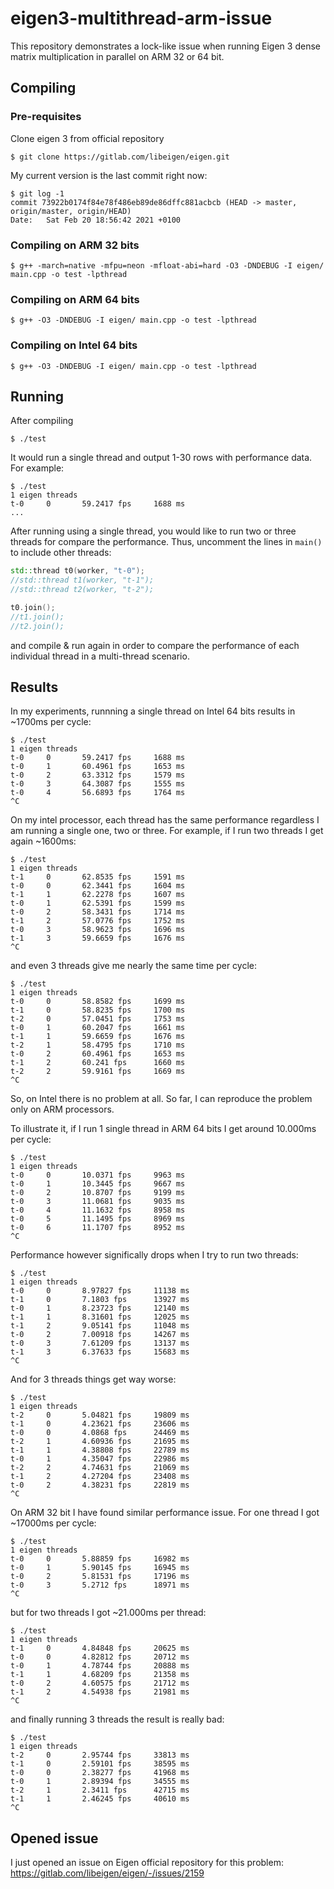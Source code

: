 # eigen3-multithread-arm-issue
This repository demonstrates a lock-like issue when running Eigen 3 dense matrix multiplication in parallel on ARM 32 or 64 bit.

## Compiling

### Pre-requisites

Clone eigen 3 from official repository
```
$ git clone https://gitlab.com/libeigen/eigen.git
```

My current version is the last commit right now:

```
$ git log -1
commit 73922b0174f84e78f486eb89de86dffc881acbcb (HEAD -> master, origin/master, origin/HEAD)
Date:   Sat Feb 20 18:56:42 2021 +0100
```

### Compiling on ARM 32 bits

```
$ g++ -march=native -mfpu=neon -mfloat-abi=hard -O3 -DNDEBUG -I eigen/ main.cpp -o test -lpthread
```

### Compiling on ARM 64 bits

```
$ g++ -O3 -DNDEBUG -I eigen/ main.cpp -o test -lpthread
```

### Compiling on Intel 64 bits

```
$ g++ -O3 -DNDEBUG -I eigen/ main.cpp -o test -lpthread
```

## Running

After compiling

```
$ ./test
```

It would run a single thread and output 1-30 rows with performance data. For example:

```
$ ./test 
1 eigen threads
t-0     0       59.2417 fps     1688 ms
...
```

After running using a single thread, you would like to run two or three threads for compare the performance. Thus, uncomment the lines in `main()` to include other threads:

```c++
std::thread t0(worker, "t-0");
//std::thread t1(worker, "t-1");
//std::thread t2(worker, "t-2");

t0.join();
//t1.join();
//t2.join();
```

and compile & run again in order to compare the performance of each individual thread in a multi-thread scenario.

## Results

In my experiments, runnning a single thread on Intel 64 bits results in ~1700ms per cycle:

```
$ ./test 
1 eigen threads
t-0     0       59.2417 fps     1688 ms
t-0     1       60.4961 fps     1653 ms
t-0     2       63.3312 fps     1579 ms
t-0     3       64.3087 fps     1555 ms
t-0     4       56.6893 fps     1764 ms
^C
```
On my intel processor, each thread has the same performance regardless I am running a single one, two or three. For example, if I run two threads I get again ~1600ms:

```
$ ./test 
1 eigen threads
t-1     0       62.8535 fps     1591 ms
t-0     0       62.3441 fps     1604 ms
t-1     1       62.2278 fps     1607 ms
t-0     1       62.5391 fps     1599 ms
t-0     2       58.3431 fps     1714 ms
t-1     2       57.0776 fps     1752 ms
t-0     3       58.9623 fps     1696 ms
t-1     3       59.6659 fps     1676 ms
^C
```

and even 3 threads give me nearly the same time per cycle:

```
$ ./test 
1 eigen threads
t-0     0       58.8582 fps     1699 ms
t-1     0       58.8235 fps     1700 ms
t-2     0       57.0451 fps     1753 ms
t-0     1       60.2047 fps     1661 ms
t-1     1       59.6659 fps     1676 ms
t-2     1       58.4795 fps     1710 ms
t-0     2       60.4961 fps     1653 ms
t-1     2       60.241 fps      1660 ms
t-2     2       59.9161 fps     1669 ms
^C
```

So, on Intel there is no problem at all. So far, I can reproduce the problem only on ARM processors.

To illustrate it, if I run 1 single thread in ARM 64 bits I get around 10.000ms per cycle:

```
$ ./test 
1 eigen threads
t-0     0       10.0371 fps     9963 ms
t-0     1       10.3445 fps     9667 ms
t-0     2       10.8707 fps     9199 ms
t-0     3       11.0681 fps     9035 ms
t-0     4       11.1632 fps     8958 ms
t-0     5       11.1495 fps     8969 ms
t-0     6       11.1707 fps     8952 ms
^C
```

Performance however significally drops when I try to run two threads:

```
$ ./test 
1 eigen threads
t-0     0       8.97827 fps     11138 ms
t-1     0       7.1803 fps      13927 ms
t-0     1       8.23723 fps     12140 ms
t-1     1       8.31601 fps     12025 ms
t-1     2       9.05141 fps     11048 ms
t-0     2       7.00918 fps     14267 ms
t-0     3       7.61209 fps     13137 ms
t-1     3       6.37633 fps     15683 ms
^C
```

And for 3 threads things get way worse:

```
$ ./test 
1 eigen threads
t-2     0       5.04821 fps     19809 ms
t-1     0       4.23621 fps     23606 ms
t-0     0       4.0868 fps      24469 ms
t-2     1       4.60936 fps     21695 ms
t-1     1       4.38808 fps     22789 ms
t-0     1       4.35047 fps     22986 ms
t-2     2       4.74631 fps     21069 ms
t-1     2       4.27204 fps     23408 ms
t-0     2       4.38231 fps     22819 ms
^C
```

On ARM 32 bit I have found similar performance issue. For one thread I got ~17000ms per cycle:

```
$ ./test 
1 eigen threads
t-0     0       5.88859 fps     16982 ms
t-0     1       5.90145 fps     16945 ms
t-0     2       5.81531 fps     17196 ms
t-0     3       5.2712 fps      18971 ms
^C
```

but for two threads I got ~21.000ms per thread:

```
$ ./test 
1 eigen threads
t-1     0       4.84848 fps     20625 ms
t-0     0       4.82812 fps     20712 ms
t-0     1       4.78744 fps     20888 ms
t-1     1       4.68209 fps     21358 ms
t-0     2       4.60575 fps     21712 ms
t-1     2       4.54938 fps     21981 ms
^C
```

and finally running 3 threads the result is really bad:

```
$ ./test 
1 eigen threads
t-2     0       2.95744 fps     33813 ms
t-1     0       2.59101 fps     38595 ms
t-0     0       2.38277 fps     41968 ms
t-0     1       2.89394 fps     34555 ms
t-2     1       2.3411 fps      42715 ms
t-1     1       2.46245 fps     40610 ms
^C
```

## Opened issue

I just opened an issue on Eigen official repository for this problem: https://gitlab.com/libeigen/eigen/-/issues/2159
